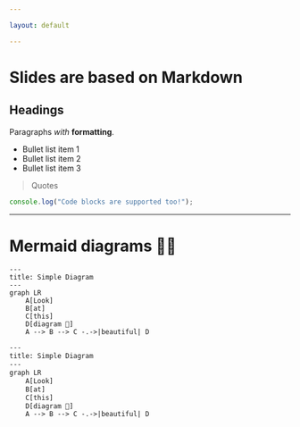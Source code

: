 ```yaml
---

layout: default

---
```


# Slides are based on Markdown

## Headings

Paragraphs _with_ **formatting**.

- Bullet list item 1
- Bullet list item 2
- Bullet list item 3

> Quotes


```javascript
console.log("Code blocks are supported too!");
```


---

# Mermaid diagrams 🧜‍♀️

```mermaid
---
title: Simple Diagram
---
graph LR
    A[Look]
    B[at]
    C[this]
    D[diagram 🤩]
    A --> B --> C -.->|beautiful| D
```

```txt
---
title: Simple Diagram
---
graph LR
    A[Look]
    B[at]
    C[this]
    D[diagram 🤩]
    A --> B --> C -.->|beautiful| D
```
